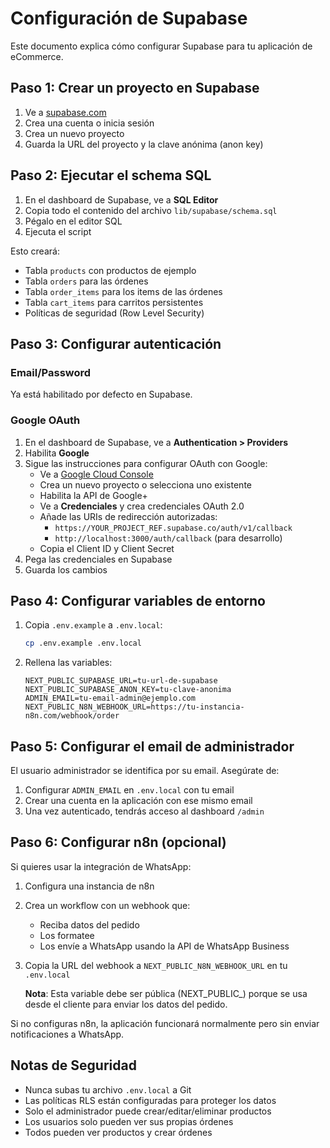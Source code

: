 # Configuración de Supabase

Este documento explica cómo configurar Supabase para tu aplicación de eCommerce.

## Paso 1: Crear un proyecto en Supabase

1. Ve a [supabase.com](https://supabase.com)
2. Crea una cuenta o inicia sesión
3. Crea un nuevo proyecto
4. Guarda la URL del proyecto y la clave anónima (anon key)

## Paso 2: Ejecutar el schema SQL

1. En el dashboard de Supabase, ve a **SQL Editor**
2. Copia todo el contenido del archivo `lib/supabase/schema.sql`
3. Pégalo en el editor SQL
4. Ejecuta el script

Esto creará:
- Tabla `products` con productos de ejemplo
- Tabla `orders` para las órdenes
- Tabla `order_items` para los items de las órdenes
- Tabla `cart_items` para carritos persistentes
- Políticas de seguridad (Row Level Security)

## Paso 3: Configurar autenticación

### Email/Password
Ya está habilitado por defecto en Supabase.

### Google OAuth

1. En el dashboard de Supabase, ve a **Authentication > Providers**
2. Habilita **Google**
3. Sigue las instrucciones para configurar OAuth con Google:
   - Ve a [Google Cloud Console](https://console.cloud.google.com)
   - Crea un nuevo proyecto o selecciona uno existente
   - Habilita la API de Google+
   - Ve a **Credenciales** y crea credenciales OAuth 2.0
   - Añade las URIs de redirección autorizadas:
     - `https://YOUR_PROJECT_REF.supabase.co/auth/v1/callback`
     - `http://localhost:3000/auth/callback` (para desarrollo)
   - Copia el Client ID y Client Secret
4. Pega las credenciales en Supabase
5. Guarda los cambios

## Paso 4: Configurar variables de entorno

1. Copia `.env.example` a `.env.local`:
   ```bash
   cp .env.example .env.local
   ```

2. Rellena las variables:
   ```env
   NEXT_PUBLIC_SUPABASE_URL=tu-url-de-supabase
   NEXT_PUBLIC_SUPABASE_ANON_KEY=tu-clave-anonima
   ADMIN_EMAIL=tu-email-admin@ejemplo.com
   NEXT_PUBLIC_N8N_WEBHOOK_URL=https://tu-instancia-n8n.com/webhook/order
   ```

## Paso 5: Configurar el email de administrador

El usuario administrador se identifica por su email. Asegúrate de:

1. Configurar `ADMIN_EMAIL` en `.env.local` con tu email
2. Crear una cuenta en la aplicación con ese mismo email
3. Una vez autenticado, tendrás acceso al dashboard `/admin`

## Paso 6: Configurar n8n (opcional)

Si quieres usar la integración de WhatsApp:

1. Configura una instancia de n8n
2. Crea un workflow con un webhook que:
   - Reciba datos del pedido
   - Los formatee
   - Los envíe a WhatsApp usando la API de WhatsApp Business
3. Copia la URL del webhook a `NEXT_PUBLIC_N8N_WEBHOOK_URL` en tu `.env.local`
   
   **Nota**: Esta variable debe ser pública (NEXT_PUBLIC_) porque se usa desde el cliente para enviar los datos del pedido.

Si no configuras n8n, la aplicación funcionará normalmente pero sin enviar notificaciones a WhatsApp.

## Notas de Seguridad

- Nunca subas tu archivo `.env.local` a Git
- Las políticas RLS están configuradas para proteger los datos
- Solo el administrador puede crear/editar/eliminar productos
- Los usuarios solo pueden ver sus propias órdenes
- Todos pueden ver productos y crear órdenes
